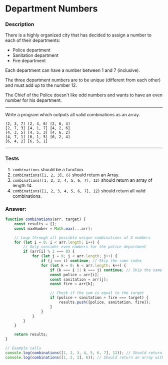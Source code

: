 # Department Numbers

### Description

There is a highly organized city that has decided to assign a number to each of their departments:

- Police department
- Sanitation department
- Fire department

Each department can have a number between 1 and 7 (inclusive).

The three department numbers are to be unique (different from each other) and must add up to the number 12.

The Chief of the Police doesn't like odd numbers and wants to have an even number for his department.

---

Write a program which outputs all valid combinations as an array.
```
[2, 3, 7] [2, 4, 6] [2, 6, 4]
[2, 7, 3] [4, 1, 7] [4, 2, 6]
[4, 3, 5] [4, 5, 3] [4, 6, 2]
[4, 7, 1] [6, 1, 5] [6, 2, 4]
[6, 4, 2] [6, 5, 1]
```

---

### Tests

1. `combinations` should be a function.
2. `combinations([1, 2, 3], 6)` should return an Array.
3. `combinations([1, 2, 3, 4, 5, 6, 7], 12)` should return an array of length 14.
4. `combinations([1, 2, 3, 4, 5, 6, 7], 12)` should return all valid combinations.

### Answer:

```javascript
function combinations(arr, target) {
    const results = [];
    const maxNumber = Math.max(...arr);

    // Loop through all possible unique combinations of 3 numbers
    for (let i = 0; i < arr.length; i++) {
        // Only consider even numbers for the police department
        if (arr[i] % 2 === 0) {
            for (let j = 0; j < arr.length; j++) {
                if (j === i) continue; // Skip the same index
                for (let k = 0; k < arr.length; k++) {
                    if (k === i || k === j) continue; // Skip the same index
                    const police = arr[i];
                    const sanitation = arr[j];
                    const fire = arr[k];

                    // Check if the sum is equal to the target
                    if (police + sanitation + fire === target) {
                        results.push([police, sanitation, fire]);
                    }
                }
            }
        }
    }

    return results;
}

// Example calls
console.log(combinations([1, 2, 3, 4, 5, 6, 7], 12)); // Should return an array of length 14
console.log(combinations([1, 2, 3], 6)); // Should return an array with valid combinations
```
